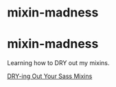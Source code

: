 mixin-madness
=============

mixin-madness
=============

Learning how to DRY out my mixins.

[DRY-ing Out Your Sass Mixins](http://alistapart.com/article/dry-ing-out-your-sass-mixins)
